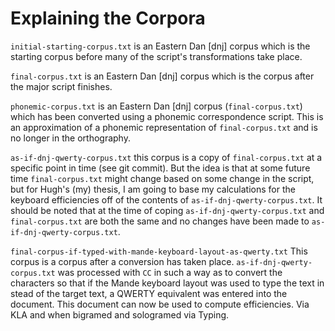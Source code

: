 # Explaining the Corpora

`initial-starting-corpus.txt` is an Eastern Dan [dnj] corpus which is the starting corpus before many of the script's transformations take place.

`final-corpus.txt` is an Eastern Dan [dnj] corpus which is the corpus after the major script finishes.

`phonemic-corpus.txt` is an Eastern Dan [dnj] corpus (`final-corpus.txt`) which has been converted using a phonemic correspondence script. This is an approximation of a phonemic representation of `final-corpus.txt` and is no longer in the orthography.

`as-if-dnj-qwerty-corpus.txt` this corpus is a copy of `final-corpus.txt` at a specific point in time (see git commit). But the idea is that at some future time `final-corpus.txt` might change based on some change in the script, but for Hugh's (my) thesis, I am going to base my calculations for the keyboard efficiencies off of  the contents of `as-if-dnj-qwerty-corpus.txt`. It should be noted that at the time of coping `as-if-dnj-qwerty-corpus.txt` and `final-corpus.txt` are both the same and no changes have been made to `as-if-dnj-qwerty-corpus.txt`.

`final-corpus-if-typed-with-mande-keyboard-layout-as-qwerty.txt` This corpus is a corpus after a conversion has taken place. `as-if-dnj-qwerty-corpus.txt` was processed with `CC` in such a way as to convert the characters so that if the Mande keyboard layout was used to type the text in stead of the target text, a QWERTY equivalent was entered into the document. This document can now be used to compute efficiencies. Via KLA and when bigramed and sologramed via Typing.
